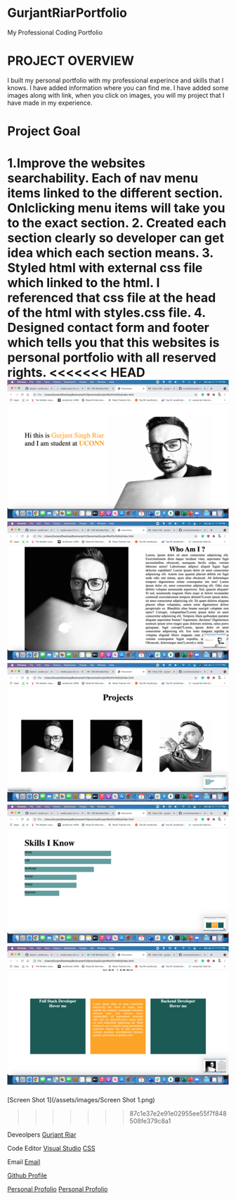 # GurjantRiarPortfolio

My Professional Coding Portfolio

# PROJECT OVERVIEW

I built my personal portfolio with my professional experince and skills that I knows. I have added information where you can find me. I have added some images along with link, when you click on images, you will my project that I have made in my experience.

# Project Goal

1.Improve the websites searchability. Each of nav menu items linked to the different section. Onlclicking menu items will take you to the exact section. 2. Created each section clearly so developer can get idea which each section means. 3. Styled html with external css file which linked to the html. I referenced that css file at the head of the html with styles.css file. 4. Designed contact form and footer which tells you that this websites is personal portfolio with all reserved rights.
<<<<<<< HEAD
![Screen Shot 1](./assets/images/screenshot1.png)
![Screen Shot 2](./assets/images/screenshot2.png)
![Screen Shot 3](./assets/images/screenshot3.png)
![Screen Shot 4](./assets/images/screenshot4.png)
![Screen Shot 5](./assets/images/screenshot5.png)
=======
[Screen Shot 1](/assets/images/Screen Shot 1.png)
>>>>>>> 87c1e37e2e91e02955ee55f7f848508fe379c8a1

Deveolpers
[Gurjant Riar](https://github.com/GurjantRiar/GurjantRiar)

Code Editor
[Visual Studio](https://visualstudio.microsoft.com/)
[CSS](https://www.w3.org/TR/CSS/#css)

Email
[Email](gurjantriar85@yahoo.com)

[Github Profile](https://github.com/GurjantRiar/GurjantRiar)

[Personal Profolio](https://gurjantriar.com/)
[Personal Profolio](https://github.com/GurjantRiar/GurjantRiar/blob/master/index.html)
